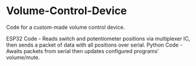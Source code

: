 # Volume-Control-Device
Code for a custom-made volume control device.

ESP32 Code - Reads switch and potentiometer positions via multiplexer IC, then sends a packet of data with all positions over serial.
Python Code - Awaits packets from serial then updates configured programs' volume/mute. 
